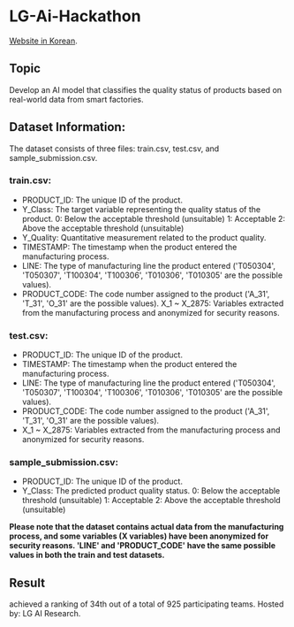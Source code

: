 # LG-Ai-Hackathon
[Website in Korean](https://dacon.io/en/competitions/official/236055/overview/description).
## Topic
Develop an AI model that classifies the quality status of products based on real-world data from smart factories.

## Dataset Information:

The dataset consists of three files: train.csv, test.csv, and sample_submission.csv.

### train.csv:
- PRODUCT_ID: The unique ID of the product.
- Y_Class: The target variable representing the quality status of the product.
0: Below the acceptable threshold (unsuitable)
1: Acceptable
2: Above the acceptable threshold (unsuitable)
- Y_Quality: Quantitative measurement related to the product quality.
- TIMESTAMP: The timestamp when the product entered the manufacturing process.
- LINE: The type of manufacturing line the product entered ('T050304', 'T050307', 'T100304', 'T100306', 'T010306', 'T010305' are the possible values).
- PRODUCT_CODE: The code number assigned to the product ('A_31', 'T_31', 'O_31' are the possible values).
X_1 ~ X_2875: Variables extracted from the manufacturing process and anonymized for security reasons.
### test.csv:
- PRODUCT_ID: The unique ID of the product.
- TIMESTAMP: The timestamp when the product entered the manufacturing process.
- LINE: The type of manufacturing line the product entered ('T050304', 'T050307', 'T100304', 'T100306', 'T010306', 'T010305' are the possible values).
- PRODUCT_CODE: The code number assigned to the product ('A_31', 'T_31', 'O_31' are the possible values).
- X_1 ~ X_2875: Variables extracted from the manufacturing process and anonymized for security reasons.
### sample_submission.csv:
- PRODUCT_ID: The unique ID of the product.
- Y_Class: The predicted product quality status.
0: Below the acceptable threshold (unsuitable)
1: Acceptable
2: Above the acceptable threshold (unsuitable)

**Please note that the dataset contains actual data from the manufacturing process, and some variables (X variables) have been anonymized for security reasons. 'LINE' and 'PRODUCT_CODE' have the same possible values in both the train and test datasets.**




## Result
achieved a ranking of 34th out of a total of 925 participating teams.
Hosted by: LG AI Research.

